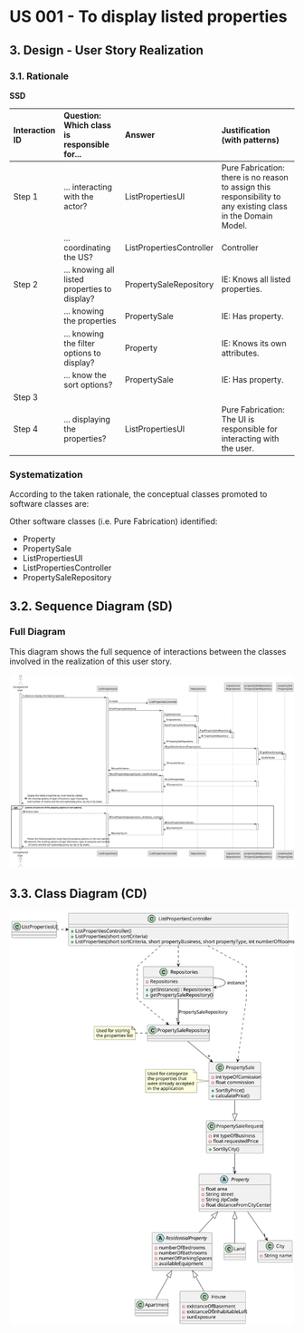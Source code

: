 # US 001 - To display listed properties

## 3. Design - User Story Realization

### 3.1. Rationale

**SSD**

| Interaction ID | Question: Which class is responsible for...          | Answer                   | Justification (with patterns)                                                                                 |
|:---------------|:-----------------------------------------------------|:-------------------------|:--------------------------------------------------------------------------------------------------------------|
| Step 1  		     | 	... interacting with the actor?                     | ListPropertiesUI         | Pure Fabrication: there is no reason to assign this responsibility to any existing class in the Domain Model. |
| 		  		         | 	... coordinating the US?                            | ListPropertiesController | Controller                                                                                                    |
| Step 2  		     | 	... knowing all listed properties to display?						 | PropertySaleRepository   | IE: Knows all listed properties.                                                                              |
|                | ... knowing the properties                           | PropertySale             | IE: Has property.                                                                                             |
|                | ... knowing the filter options to display?           | Property                 | IE: Knows its own attributes.                                                                                 |
|                | ... know the sort options?                           | PropertySale             | IE: Has property.                                                                                             |
| Step 3  		     | 	                                                    |                          |                                                                                                               |
| Step 4  		     | 	... displaying the properties?                      | ListPropertiesUI         | Pure Fabrication: The UI is responsible for interacting with the user.                                        |
### Systematization ##

According to the taken rationale, the conceptual classes promoted to software classes are:

Other software classes (i.e. Pure Fabrication) identified:

* Property
* PropertySale
* ListPropertiesUI
* ListPropertiesController
* PropertySaleRepository


## 3.2. Sequence Diagram (SD)

### Full Diagram

This diagram shows the full sequence of interactions between the classes involved in the realization of this user story.

![Sequence Diagram - Full](svg/us001-sequence-diagram-full.svg)


## 3.3. Class Diagram (CD)

![Class Diagram](svg/us001-class-diagram.svg)